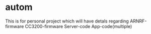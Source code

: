 # autom
This is for personal project
which will have detals regarding
ARNRF-firmware
CC3200-firmware
Server-code
App-code(multiple)
